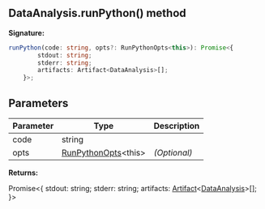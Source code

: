 
## DataAnalysis.runPython() method

**Signature:**

```typescript
runPython(code: string, opts?: RunPythonOpts<this>): Promise<{
        stdout: string;
        stderr: string;
        artifacts: Artifact<DataAnalysis>[];
    }>;
```

## Parameters

|  Parameter | Type | Description |
|  --- | --- | --- |
|  code | string |  |
|  opts | [RunPythonOpts](./sdk.runpythonopts.md)&lt;this&gt; | _(Optional)_ |

**Returns:**

Promise&lt;&#123; stdout: string; stderr: string; artifacts: [Artifact](./sdk.artifact.md)&lt;[DataAnalysis](./sdk.dataanalysis.md)&gt;\[\]; &#125;&gt;

